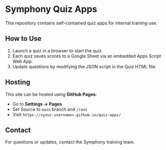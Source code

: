 # Symphony Quiz Apps

This repository contains self-contained quiz apps for internal training use.

## How to Use

1. Launch a quiz in a browser to start the quiz.
2. Each quiz saves scores to a Google Sheet via an embedded Apps Script Web App.
3. Update questions by modifying the JSON script in the Quiz HTML file.

## Hosting

This site can be hosted using **GitHub Pages**:

- Go to **Settings → Pages**
- Set Source to `main` branch and `/root`
- Visit `https://<your-username>.github.io/quiz-apps/`

## Contact

For questions or updates, contact the Symphony training team.
